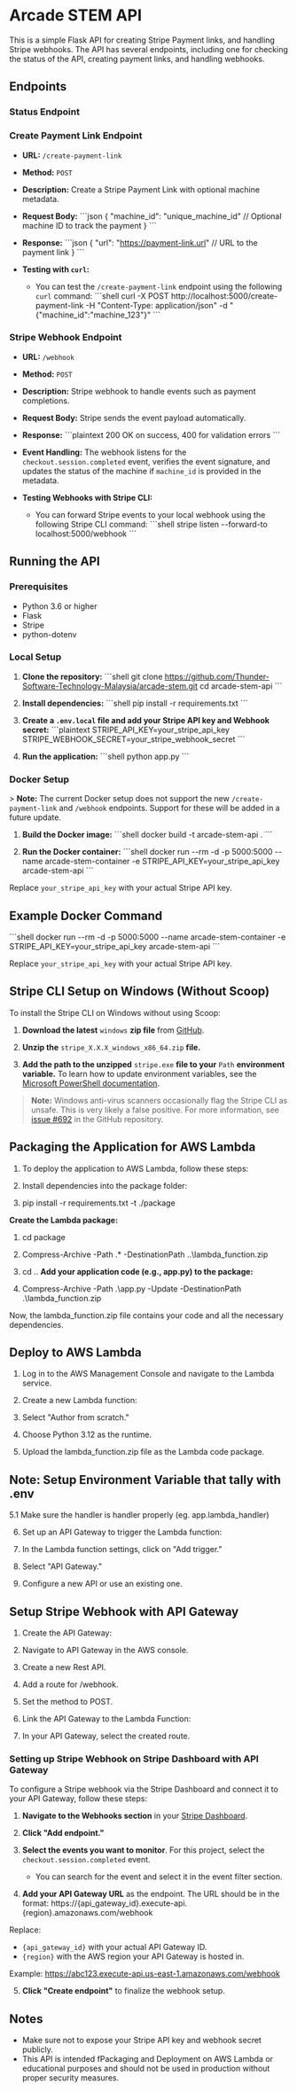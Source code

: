 # Arcade STEM API

This is a simple Flask API for creating Stripe Payment links, and handling Stripe webhooks. The API has several endpoints, including one for checking the status of the API, creating payment links, and handling webhooks.

## Endpoints

### Status Endpoint

### Create Payment Link Endpoint

- **URL:** `/create-payment-link`
- **Method:** `POST`
- **Description:** Create a Stripe Payment Link with optional machine metadata.
- **Request Body:**
  \```json
  {
    "machine_id": "unique_machine_id"  // Optional machine ID to track the payment
  }
  \```
- **Response:**
  \```json
  {
    "url": "https://payment-link.url"  // URL to the payment link
  }
  \```

- **Testing with `curl`:**
  - You can test the `/create-payment-link` endpoint using the following `curl` command:
    \```shell
    curl -X POST http://localhost:5000/create-payment-link -H "Content-Type: application/json" -d "{\"machine_id\":\"machine_123\"}"
    \```

### Stripe Webhook Endpoint

- **URL:** `/webhook`
- **Method:** `POST`
- **Description:** Stripe webhook to handle events such as payment completions.
- **Request Body:** Stripe sends the event payload automatically.
- **Response:**
  \```plaintext
  200 OK on success, 400 for validation errors
  \```

- **Event Handling:** The webhook listens for the `checkout.session.completed` event, verifies the event signature, and updates the status of the machine if `machine_id` is provided in the metadata.

- **Testing Webhooks with Stripe CLI:**
  - You can forward Stripe events to your local webhook using the following Stripe CLI command:
    \```shell
    stripe listen --forward-to localhost:5000/webhook
    \```

## Running the API

### Prerequisites

- Python 3.6 or higher
- Flask
- Stripe
- python-dotenv

### Local Setup

1. **Clone the repository:**
    \```shell
    git clone https://github.com/Thunder-Software-Technology-Malaysia/arcade-stem.git
    cd arcade-stem-api
    \```

2. **Install dependencies:**
    \```shell
    pip install -r requirements.txt
    \```

3. **Create a `.env.local` file and add your Stripe API key and Webhook secret:**
    \```plaintext
    STRIPE_API_KEY=your_stripe_api_key
    STRIPE_WEBHOOK_SECRET=your_stripe_webhook_secret
    \```

4. **Run the application:**
    \```shell
    python app.py
    \```

### Docker Setup

\> **Note:** The current Docker setup does not support the new `/create-payment-link` and `/webhook` endpoints. Support for these will be added in a future update.

1. **Build the Docker image:**
    \```shell
    docker build -t arcade-stem-api .
    \```

2. **Run the Docker container:**
    \```shell
    docker run --rm -d -p 5000:5000 --name arcade-stem-container -e STRIPE_API_KEY=your_stripe_api_key arcade-stem-api
    \```

Replace `your_stripe_api_key` with your actual Stripe API key.

## Example Docker Command

\```shell
docker run --rm -d -p 5000:5000 --name arcade-stem-container -e STRIPE_API_KEY=your_stripe_api_key arcade-stem-api
\```

Replace `your_stripe_api_key` with your actual Stripe API key.

## Stripe CLI Setup on Windows (Without Scoop)

To install the Stripe CLI on Windows without using Scoop:

1. **Download the latest** `windows` **zip file** from [GitHub](https://github.com/stripe/stripe-cli/releases).
 
2. **Unzip the** `stripe_X.X.X_windows_x86_64.zip` **file.**

3. **Add the path to the unzipped** `stripe.exe` **file to your** `Path` **environment variable.** To learn how to update environment variables, see the [Microsoft PowerShell documentation](https://docs.microsoft.com/en-us/powershell/scripting/setup/environment-variables?view=powershell-7.1).

> **Note:** Windows anti-virus scanners occasionally flag the Stripe CLI as unsafe. This is very likely a false positive. For more information, see [issue #692](https://github.com/stripe/stripe-cli/issues/692) in the GitHub repository.

## Packaging the Application for AWS Lambda
1. To deploy the application to AWS Lambda, follow these steps:

2. Install dependencies into the package folder:

3. pip install -r requirements.txt -t ./package

**Create the Lambda package:**

1. cd package
2. Compress-Archive -Path .\* -DestinationPath ..\lambda_function.zip
3. cd ..
**Add your application code (e.g., app.py) to the package:**

1. Compress-Archive -Path .\app.py -Update -DestinationPath .\lambda_function.zip

Now, the lambda_function.zip file contains your code and all the necessary dependencies.

## Deploy to AWS Lambda
1. Log in to the AWS Management Console and navigate to the Lambda service.

2. Create a new Lambda function:

3. Select "Author from scratch."

4. Choose Python 3.12 as the runtime.

5. Upload the lambda_function.zip file as the Lambda code package.

## Note: Setup Environment Variable that tally with .env 
  5.1 Make sure the handler is handler properly (eg. app.lambda_handler) 

6. Set up an API Gateway to trigger the Lambda function:

7. In the Lambda function settings, click on "Add trigger."

8. Select "API Gateway."

9. Configure a new API or use an existing one.

## Setup Stripe Webhook with API Gateway
1. Create the API Gateway:

2. Navigate to API Gateway in the AWS console.

3. Create a new Rest API.

4. Add a route for /webhook.

5. Set the method to POST.

6. Link the API Gateway to the Lambda Function:

7. In your API Gateway, select the created route.

### Setting up Stripe Webhook on Stripe Dashboard with API Gateway

To configure a Stripe webhook via the Stripe Dashboard and connect it to your API Gateway, follow these steps:

1. **Navigate to the Webhooks section** in your [Stripe Dashboard](https://dashboard.stripe.com/webhooks).

2. **Click "Add endpoint."**

3. **Select the events you want to monitor**. For this project, select the `checkout.session.completed` event.
    - You can search for the event and select it in the event filter section.

4. **Add your API Gateway URL** as the endpoint. The URL should be in the format:
https://{api_gateway_id}.execute-api.{region}.amazonaws.com/webhook


Replace:
- `{api_gateway_id}` with your actual API Gateway ID.
- `{region}` with the AWS region your API Gateway is hosted in.

Example:
https://abc123.execute-api.us-east-1.amazonaws.com/webhook


5. **Click "Create endpoint"** to finalize the webhook setup.

## Notes

- Make sure not to expose your Stripe API key and webhook secret publicly.
- This API is intended fPackaging and Deployment on AWS Lambda
or educational purposes and should not be used in production without proper security measures.